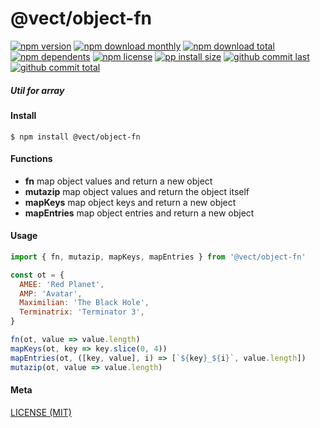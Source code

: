 # @vect/object-fn

[![npm version][badge-npm-version]][url-npm]
[![npm download monthly][badge-npm-download-monthly]][url-npm]
[![npm download total][badge-npm-download-total]][url-npm]
[![npm dependents][badge-npm-dependents]][url-github]
[![npm license][badge-npm-license]][url-npm]
[![pp install size][badge-pp-install-size]][url-pp]
[![github commit last][badge-github-last-commit]][url-github]
[![github commit total][badge-github-commit-count]][url-github]

[//]: <> (Shields)
[badge-npm-version]: https://flat.badgen.net/npm/v/@vect/object-fn
[badge-npm-download-monthly]: https://flat.badgen.net/npm/dm/@vect/object-fn
[badge-npm-download-total]:https://flat.badgen.net/npm/dt/@vect/object-fn
[badge-npm-dependents]: https://flat.badgen.net/npm/dependents/@vect/object-fn
[badge-npm-license]: https://flat.badgen.net/npm/license/@vect/object-fn
[badge-pp-install-size]: https://flat.badgen.net/packagephobia/install/@vect/object-fn
[badge-github-last-commit]: https://flat.badgen.net/github/last-commit/hoyeungw/vect
[badge-github-commit-count]: https://flat.badgen.net/github/commits/hoyeungw/vect

[//]: <> (Link)
[url-npm]: https://npmjs.org/package/@vect/object-fn
[url-pp]: https://packagephobia.now.sh/result?p=@vect/object-fn
[url-github]: https://github.com/hoyeungw/vect

##### Util for array

#### Install
```console
$ npm install @vect/object-fn
```

#### Functions

- **fn** map object values and return a new object
- **mutazip** map object values and return the object itself
- **mapKeys** map object keys and return a new object
- **mapEntries** map object entries and return a new object

#### Usage
```js
import { fn, mutazip, mapKeys, mapEntries } from '@vect/object-fn'

const ot = {
  AMEE: 'Red Planet',
  AMP: 'Avatar',
  Maximilian: 'The Black Hole',
  Terminatrix: 'Terminator 3',
}

fn(ot, value => value.length)
mapKeys(ot, key => key.slice(0, 4))
mapEntries(ot, ([key, value], i) => [`${key}_${i}`, value.length])
mutazip(ot, value => value.length)
```

#### Meta
[LICENSE (MIT)](LICENSE)
